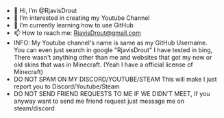 - 👋 Hi, I’m @RjavisDrout
- 👀 I’m interested in creating my Youtube Channel
- 🌱 I’m currently learning how to use GitHub
- 📫 How to reach me: RjavisDrout@gmail.com
- INFO: My Youtube channel's name is same as my GitHub Username. You can even just search in google "RjavisDrout" I have tested in bing, There wasn't anything other than me and websites that got my new or old skins that was in Minecraft. (Yeah I have a official license of Minecraft)
- DO NOT SPAM ON MY DISCORD/YOUTUBE/STEAM This will make I just report you to Discord/Youtube/Steam
- DO NOT SEND FRIEND REQUESTS TO ME IF WE DIDN'T MEET, If you anyway want to send me friend request just message me on steam/discord
